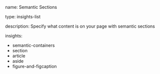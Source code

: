 name: Semantic Sections

type: insights-list

description: Specify what content is on your page with semantic sections

insights:
  - semantic-containers
  - section
  - article
  - aside
  - figure-and-figcaption
